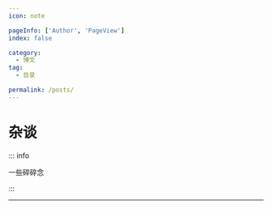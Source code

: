 ```yaml
---
icon: note

pageInfo: ['Author', 'PageView']
index: false

category:
  - 博文
tag:
  - 目录

permalink: /posts/
---
```


# 杂谈

::: info

一些碎碎念

:::

---

<Catalog base='/posts/' />
